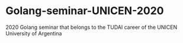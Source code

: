 # Golang-seminar-UNICEN-2020
2020 Golang seminar that belongs to the TUDAI career of the UNICEN University of Argentina
